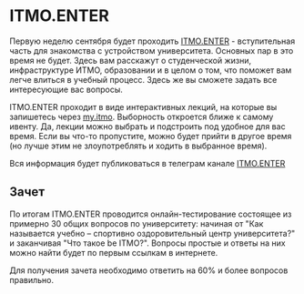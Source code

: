 # ITMO.ENTER

Первую неделю сентября будет проходить [ITMO.ENTER](https://student.itmo.ru/ru/ITMO_Enter/#chor) - вступительная часть для знакомства с устройством университета. Основных пар в это время не будет. Здесь вам расскажут о студенческой жизни, инфраструктуре ИТМО, образовании и в целом о том, что поможет вам легче влиться в учебный процесс. Здесь же вы сможете задать все интересующие вас вопросы.

ITMO.ENTER проходит в виде интерактивных лекций, на которые вы запишетесь через [my.itmo](../life/services.md#myitmo). Выборность откроется ближе к самому ивенту. Да, лекции можно выбрать и подстроить под удобное для вас время. Если вы что-то пропустите, можно будет прийти в другое время (но лучше этим не злоупотреблять и ходить в выбранное время).

Вся информация будет публиковаться в телеграм канале [ITMO.ENTER](https://t.me/itmo_enter)

## Зачет

По итогам ITMO.ENTER проводится онлайн-тестирование состоящее из примерно 30 общих вопросов по университету: начиная от "Как называется учебно – спортивно оздоровительный центр университета?" и заканчивая "Что такое be ITMO?". Вопросы простые и ответы на них можно найти будет по первым ссылкам в интернете.

Для получения зачета необходимо ответить на 60% и более вопросов правильно.
